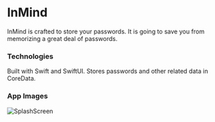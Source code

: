 # InMind
InMind is crafted to store your passwords. It is going to save you from memorizing a great deal of passwords.

### Technologies

Built with Swift and SwiftUI. Stores passwords and other related data in CoreData.

### App Images

![SplashScreen](https://github.com/user-attachments/assets/dcd7814a-7b34-41de-a1b3-28a7736d0323)
